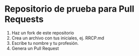 # Repositorio de prueba para Pull Requests

1. Haz un fork de este repositorio
2. Crea un archivo con tus iniciales, ej. RRCP.md
3. Escribe tu nombre y tu profesión.
4. Genera un Pull Request